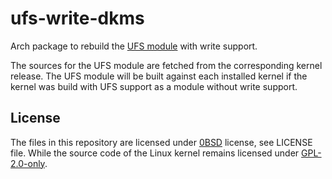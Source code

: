# ufs-write-dkms

Arch package to rebuild the [UFS
module](https://docs.kernel.org/admin-guide/ufs.html) with write support.

The sources for the UFS module are fetched from the corresponding kernel
release. The UFS module will be built against each installed kernel if the
kernel was build with UFS support as a module without write support.

## License

The files in this repository are licensed under
[0BSD](https://spdx.org/licenses/0BSD.html) license, see LICENSE file. While
the source code of the Linux kernel remains licensed under
[GPL-2.0-only](https://spdx.org/licenses/GPL-2.0-only.html).

